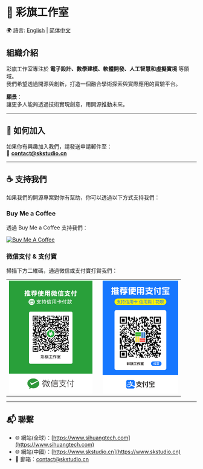 # 🎉 彩旗工作室

🌍 語言: [English](./README.md) | [简体中文](./README.zh-CN.md)

## 組織介紹
彩旗工作室專注於 **電子設計、數學建模、軟體開發、人工智慧和虛擬實境** 等領域。  
我們希望透過開源與創新，打造一個融合學術探索與實際應用的實驗平台。  

**願景**：  
讓更多人能夠透過技術實現創意，用開源推動未來。

---

## 🤝 如何加入
如果你有興趣加入我們，請發送申請郵件至：  
📧 **contact@skstudio.cn**

---

## ☕ 支持我們
如果我們的開源專案對你有幫助，你可以透過以下方式支持我們：

### Buy Me a Coffee
透過 Buy Me a Coffee 支持我們：

<a href="https://www.buymeacoffee.com/SnakeKongin" target="_blank"><img src="https://cdn.buymeacoffee.com/buttons/v2/default-yellow.png" alt="Buy Me A Coffee" style="height: 60px !important;width: 217px !important;" ></a>

### 微信支付 & 支付寶
掃描下方二維碼，通過微信或支付寶打賞我們：

<table border="0" cellpadding="0">
  <tr>
    <td style="text-align: center; padding-right: 20px;">
      <img src="../pictures/wechat-qrcode.png" alt="WeChat QR Code" height="300">
    </td>
    <td style="text-align: center;">
      <img src="../pictures/alipay-qrcode.png" alt="Alipay QR Code" height="300">
    </td>
  </tr>
</table>

---

## 📬 聯繫
- 🌐 網站(全球)：[https://www.sihuangtech.com](https://www.sihuangtech.com) 
- 🌐 網站(中國)：[https://www.skstudio.cn](https://www.skstudio.cn)
- 📧 郵箱：contact@skstudio.cn